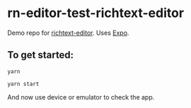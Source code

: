 # rn-editor-test-richtext-editor

Demo repo for [richtext-editor](https://github.com/HoneyBook/react-native-richtext-editor).
Uses [Expo](https://expo.io/).

## To get started:
```
yarn
```
```
yarn start
```
And now use device or emulator to check the app.
